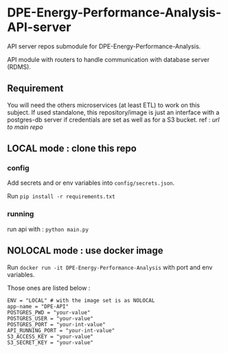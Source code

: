 # DPE-Energy-Performance-Analysis-API-server

API server repos submodule for DPE-Energy-Performance-Analysis.

API module with routers to handle communication with database server (RDMS).

## Requirement

You will need the others microservices (at least ETL) to work on this subject.
If used standalone, this repository/image is just an interface with a postgres-db server if credentials are set as well as for a S3 bucket.
ref : *url to main repo*

## LOCAL mode : clone this repo

### config

Add secrets and or env variables into `config/secrets.json`.

Run `pip install -r requirements.txt`

### running

run api with : `python main.py`

## NOLOCAL mode : use docker image

Run `docker run -it DPE-Energy-Performance-Analysis` with port and env variables. 

Those ones are listed below : 

```
ENV = "LOCAL" # with the image set is as NOLOCAL
app-name = "DPE-API"
POSTGRES_PWD = "your-value"
POSTGRES_USER = "your-value"
POSTGRES_PORT = "your-int-value"
API_RUNNING_PORT = "your-int-value"
S3_ACCESS_KEY = "your-value"
S3_SECRET_KEY = "your-value"
```

